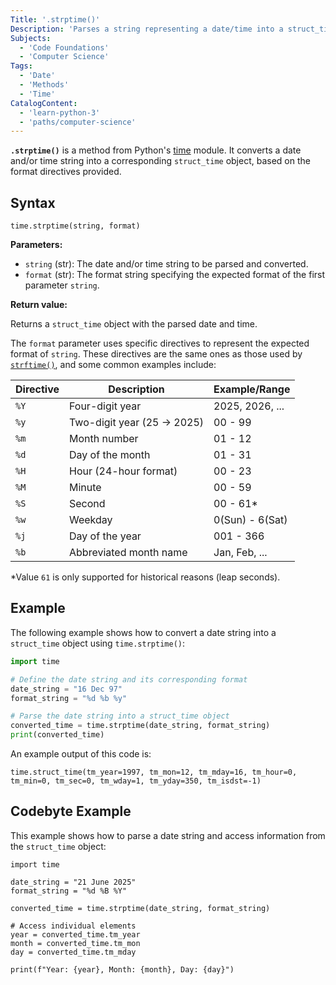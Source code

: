 ```yaml
---
Title: '.strptime()'
Description: 'Parses a string representing a date/time into a struct_time object according to a specified format.'
Subjects:
  - 'Code Foundations'
  - 'Computer Science'
Tags:
  - 'Date'
  - 'Methods'
  - 'Time'
CatalogContent:
  - 'learn-python-3'
  - 'paths/computer-science'
---
```


**`.strptime()`** is a method from Python's [time](https://www.codecademy.com/resources/docs/python/time-module) module. It converts a date and/or time string into a corresponding `struct_time` object, based on the format directives provided.

## Syntax

```pseudo
time.strptime(string, format)
```

**Parameters:**

- `string` (str): The date and/or time string to be parsed and converted.
- `format` (str): The format string specifying the expected format of the first parameter `string`.

**Return value:**

Returns a `struct_time` object with the parsed date and time.

The `format` parameter uses specific directives to represent the expected format of `string`. These directives are the same ones as those used by [`strftime()`](https://www.codecademy.com/resources/docs/python/time-module/strftime), and some common examples include:

| Directive | Description                 | Example/Range   |
| --------- | --------------------------- | --------------- |
| `%Y`      | Four-digit year             | 2025, 2026, ... |
| `%y`      | Two-digit year (25 -> 2025) | 00 - 99         |
| `%m`      | Month number                | 01 - 12         |
| `%d`      | Day of the month            | 01 - 31         |
| `%H`      | Hour (24-hour format)       | 00 - 23         |
| `%M`      | Minute                      | 00 - 59         |
| `%S`      | Second                      | 00 - 61\*       |
| `%w`      | Weekday                     | 0(Sun) - 6(Sat) |
| `%j`      | Day of the year             | 001 - 366       |
| `%b`      | Abbreviated month name      | Jan, Feb, ...   |

\*Value `61` is only supported for historical reasons (leap seconds).

## Example

The following example shows how to convert a date string into a `struct_time` object using `time.strptime()`:

```py
import time

# Define the date string and its corresponding format
date_string = "16 Dec 97"
format_string = "%d %b %y"

# Parse the date string into a struct_time object
converted_time = time.strptime(date_string, format_string)
print(converted_time)
```

An example output of this code is:

```shell
time.struct_time(tm_year=1997, tm_mon=12, tm_mday=16, tm_hour=0, tm_min=0, tm_sec=0, tm_wday=1, tm_yday=350, tm_isdst=-1)
```

## Codebyte Example

This example shows how to parse a date string and access information from the `struct_time` object:

```codebyte/python
import time

date_string = "21 June 2025"
format_string = "%d %B %Y"

converted_time = time.strptime(date_string, format_string)

# Access individual elements
year = converted_time.tm_year
month = converted_time.tm_mon
day = converted_time.tm_mday

print(f"Year: {year}, Month: {month}, Day: {day}")
```
